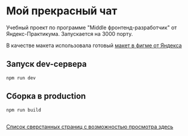 # Мой прекрасный чат

Учебный проект по программе "Middle фронтенд-разработчик" от Яндекс-Практикума.
Запускается на 3000 порту.

В качестве макета использовала готовый [макет в фигме от Яндекса](https://www.figma.com/design/jF5fFFzgGOxQeB4CmKWTiE/Chat_external_link?node-id=0-1&t=WmVVIMpD0qDyBHfe-0)

## Запуск dev-сервера

```
npm run dev
```

## Сборка в production

```
npm run build
```

##

[Список сверстанных страниц с возможностью просмотра здесь](https://messenger-for-practice.netlify.app/)
